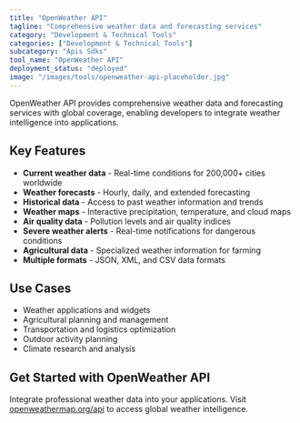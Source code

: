 ```yaml
---
title: "OpenWeather API"
tagline: "Comprehensive weather data and forecasting services"
category: "Development & Technical Tools"
categories: ["Development & Technical Tools"]
subcategory: "Apis Sdks"
tool_name: "OpenWeather API"
deployment_status: "deployed"
image: "/images/tools/openweather-api-placeholder.jpg"
---
```

OpenWeather API provides comprehensive weather data and forecasting services with global coverage, enabling developers to integrate weather intelligence into applications.

## Key Features

- **Current weather data** - Real-time conditions for 200,000+ cities worldwide
- **Weather forecasts** - Hourly, daily, and extended forecasting
- **Historical data** - Access to past weather information and trends
- **Weather maps** - Interactive precipitation, temperature, and cloud maps
- **Air quality data** - Pollution levels and air quality indices
- **Severe weather alerts** - Real-time notifications for dangerous conditions
- **Agricultural data** - Specialized weather information for farming
- **Multiple formats** - JSON, XML, and CSV data formats

## Use Cases

- Weather applications and widgets
- Agricultural planning and management
- Transportation and logistics optimization
- Outdoor activity planning
- Climate research and analysis

## Get Started with OpenWeather API

Integrate professional weather data into your applications. Visit [openweathermap.org/api](https://openweathermap.org/api) to access global weather intelligence.